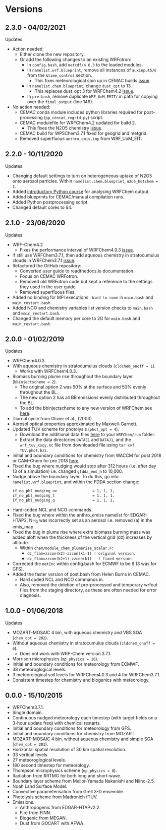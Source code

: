 # Versions

## 2.3.0 - 04/02/2021

Updates
  - Action needed:
    - Either clone the new repository.
    - Or add the following changes to an existing WRFotron:
      - In `config.bash`, add `netcdf/4.6.3` to the loaded modules.
      - In `namelist.wrf.blueprint`, remove all instances of `auxinput5/6` from the `&time_control` section.
        - This fixes meteorological spin up in CEMAC builds [issue](https://github.com/wrfchem-leeds/WRFotron/issues/24).
      - In `namelist.chem.blueprint`, change `dust_opt` to 13.
        - This replaces dust_opt 3 for WRFChem4.2 [issue](https://github.com/wrfchem-leeds/WRFotron/issues/25).
      - In `pre.bash`, remove duplicate `WRF_UoM_EMIT/` in path for copying over the `final_output` (line 149).
  - No action needed:
    - CEMAC conda module includes python libraries required for post-processing (`pp_concat_regrid.py`) script.
    - CEMAC modulefile for WRFChem4.2 updated for build 2.
      - This fixes the N2O5 chemistry [issue](https://github.com/wrfchem-leeds/WRFotron/issues/23).
    - CEMAC build for WPSChem3.7.1 fixed for geogrid and metgrid.
    - Removed superfluous `anthro_emis.inp` from WRF_UoM_EIT.

## 2.2.0 - 10/11/2020

Updates
- Changing default settings to turn on heterogeneous uptake of N2O5 onto aerosol particles. Within `namelist.chem.blueprint`, `n2o5_hetchem = 1`.  
- Added [introductory Python course](https://github.com/wrfchem-leeds/python-scripts/tree/master/introduction_to_python) for analysing WRFChem output.  
- Added blueprints for CEMAC/manual compilation runs.  
- Added Python postprocessing script.  
- Changed default cores to 64.   

## 2.1.0 - 23/06/2020

Updates
- WRF-Chem4.2  
    - Fixes the performance interval of WRFChem4.0.3 [issue](https://github.com/wrfchem-leeds/WRFotron/issues/4).  
- If still use WRFChem3.7.1, then add aqueous chemistry in stratocumulus clouds in WRFChem3.7.1 [issue](https://github.com/wrfchem-leeds/WRFotron/issues/5).  
- Refactored the GitHub repository:  
    - Converted user guide to readthedocs.io documentation.
    - Focus on CEMAC WRFotron.  
    - Removed old WRFotron code but kept a reference to the settings they used in the user guide.  
    - Removed superfluous files.  
- Added no binding for MPI executions `-bind-to none` in `main.bash` and `main_restart.bash`.  
- Added NCO and chemistry variables list version checks to `main.bash` and `main_restart.bash`.  
- Changed the default memory per core to 2G for `main.bash` and `main_restart.bash`. 

## 2.0.0 - 01/02/2019

Updates
- WRFChem4.0.3.  
- With aqueous chemistry in stratocumulus clouds (`cldchem_onoff = 1`).  
    - Works with WRFChem4.0.3.  
- Biomass burning plume rise throughout the boundary layer (`bbinjectscheme = 2`).  
    - The original option 2 was 50% at the surface and 50% evenly throughout the BL.  
    - The new option 2 has all BB emissions evenly distributed throughout the BL.  
    - To add the bbinjectscheme to any new version of WRFChem see [here](https://github.com/wrfchem-leeds/WRFotron/blob/master/guides/add_bbinjectscheme.md).  
- Diurnal cycle from Olivier et al., (2003).  
- Aerosol optical properties approximated by Maxwell-Garnett.  
- Updated TUV scheme for photolysis (`phot_opt = 4`).  
    - Download the additional data files [here](http://www.acom.ucar.edu/wrf-chem/TUV.phot.bz2) to your `WRFChem/run` folder.  
    - Extract the data directories `DATAE1` and `DATAJ1`, and the `wrf_tuv_xsqy.nc` file from downloaded file using `tar xvf TUV.phot.bz2`.  
- Initial and boundary conditions for chemistry from WACCM for post 2018 or CAM-Chem for pre 2018 [here](https://github.com/wrfchem-leeds/WRFotron/blob/master/guides/CESM-WRFchem_aerosols_plusgas.pdf).  
- Fixed the bug where nudging would stop after 312 hours (i.e. after day 13 of a simulation) i.e. changed `gfdda_end_h` to 10,000.  
- Nudge above the boundary layer. To do this, go into `namelist.wrf.blueprint`, and within the FDDA section change:  
    ```bash
    if_no_pbl_nudging_uv                = 1, 1, 1,                                    ! nudging of u and v in the PBL, 0 = yes, 1 = no
    if_no_pbl_nudging_t                 = 1, 1, 1,                                    ! nudging of t in the PBL, 0 = yes, 1 = no
    if_no_pbl_nudging_q                 = 1, 1, 1,                                    ! nudging of q in the PBL, 0 = yes, 1 = no
    ```
- Hard-coded NCL and NCO commands.  
- Fixed the bug where within the anthro_emiss namelist for EDGAR-HTAP2, NH<sub>3</sub> was incorrectly set as an aerosol i.e. removed (a) in the emis_map.  
- Fixed the bug in plume rise where extra biomass burning mass was added aloft when the thickness of the vertical grid (dz) increases by altitude.  
    - Within `chem/module_chem_plumerise_scalar.F`:  
        - `dz_flam=zzcon(k2)-zzcon(k1-1) ! original version`.  
        - `dz_flam=zzcon(k2+1)-zzcon(k1)   ! fixed version`.  
- Corrected the `metInc` within config.bash for ECMWF to be 6 (3 was for GFS).  
- Added the faster version of post.bash from Helen Burns in CEMAC.  
    - Hard coded NCL and NCO commands in.  
    - Also, removed the deletion of pre-processed and temporary wrfout files from the staging directory, as these are often needed for error diagnosis.

## 1.0.0 - 01/06/2018

Updates
- MOZART-MOSAIC 4 bin, with aqueous chemistry and VBS SOA (`chem_opt = 202`).  
- Without aqueous chemistry in stratocumulus clouds (`cldchem_onoff = 0`).  
    - Does not work with WRF-Chem version 3.7.1.   
- Morrison microphysics (`mp_physics = 10`).  
- Initial and boundary conditions for meteorology from ECMWF.  
- 38 meteoroglogical levels.  
- 3 meteorological soil levels for WRFChem4.0.3 and 4 for WRFChem3.7.1.  
- Consistent timestep for chemistry and biogenics with meteorology.  


## 0.0.0 - 15/10/2015

- WRFChem3.7.1.  
- Single domain.  
- Continuous nudged meteorology each timestep (with target fields on a 3-hour update freq) with chemical restarts.  
- Initial and boundary conditions for meteorology from GFS.  
- Initial and boundary conditions for chemistry from MOZART.  
- MOZART-MOSAIC 4 bin, without aqueous chemistry and simple SOA (`chem_opt = 201`).  
- Horizontal spatial resolution of 30 km spatial resolution.  
- 33 vertical levels.  
- 27 meteoroglogical levels.  
- 180 second timestep for meteorology.  
- Thompson microphysics scheme (`mp_physics = 8`).  
- Radiation from RRTMG for both long and short-wave.  
- Boundary layer scheme from Mellor-Yamada Nakanishi and Niino-2.5.  
- Noah Land Surface Model.  
- Convective parameterisation from Grell 3-D ensemble.  
- Photolysis scheme from Madronich fTUV.  
- Emissions.  
    - Anthropogenic from EDGAR-HTAPv2.2.  
    - Fire from FINN.  
    - Biogenic from MEGAN.  
    - Dust from GOCART with AFWA.  
